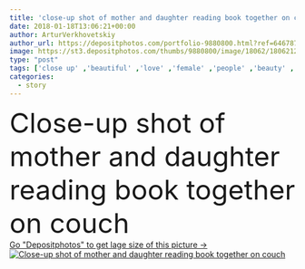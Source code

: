 ```yaml
---
title: 'close-up shot of mother and daughter reading book together on couch'
date: 2018-01-18T13:06:21+00:00
author: ArturVerkhovetskiy
author_url: https://depositphotos.com/portfolio-9880800.html?ref=64678756
image: https://st3.depositphotos.com/thumbs/9880800/image/18062/180621262/api_thumb_450.jpg?forcejpeg=true
type: "post"
tags: ['close up' ,'beautiful' ,'love' ,'female' ,'people' ,'beauty' ,'child' ,'little' ,'family' ,'style' ,'childhood' ,'kid' ,'adorable' ,'interior' ,'indoor' ,'stylish' ,'read' ,'together' ,'togetherness' ,'preschooler' ,'reading' ,'book' ,'learning' ,'education' ,'daughter' ,'eyeglasses' ,'loft' ,'mother' ,'parenting' ,'parent' ,'tale' ,'mom' ,'story' ,'loving' ,'relationship' ,'parenthood' ,'mommy' ,'selective focus' ,'Caucasian girl' ,'caucasian woman' ]
categories: 
  - story
---
```

<div aling="center">
            <font size="60"> Close-up shot of mother and daughter reading book together on couch</font>   
</div>
<div>
    <a href='https://st3.depositphotos.com/thumbs/9880800/image/18062/180621262/api_thumb_450.jpg?forcejpeg=true?ref=64678756' target=_blank > Go "Depositphotos" to get lage size of this picture ->
        <img href='https://st3.depositphotos.com/thumbs/9880800/image/18062/180621262/api_thumb_450.jpg?forcejpeg=true?ref=64678756' src='https://st3.depositphotos.com/9880800/18062/i/950/depositphotos_180621262-stock-photo-close-shot-mother-daughter-reading.jpg?forcejpeg=true' alt='Close-up shot of mother and daughter reading book together on couch' >
    </a>
</div>
